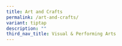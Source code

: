 ```yaml
---
title: Art and Crafts
permalink: /art-and-crafts/
variant: tiptap
description: ""
third_nav_title: Visual & Performing Arts
---
```

